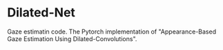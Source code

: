 # Dilated-Net
Gaze estimatin code. The Pytorch implementation of "Appearance-Based Gaze Estimation Using Dilated-Convolutions".
